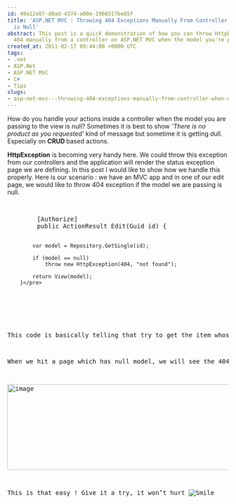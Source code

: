 ```yaml
---
id: 49a12e87-d0ad-4374-a00e-1908317be65f
title: 'ASP.NET MVC : Throwing 404 Exceptions Manually From Controller When Model
  is Null'
abstract: This post is a quick demonstration of how you can throw HttpException of
  404 manually from a controller on ASP.NET MVC when the model you're passing is null
created_at: 2011-02-17 09:44:00 +0000 UTC
tags:
- .net
- ASP.Net
- ASP.NET MVC
- C#
- Tips
slugs:
- asp-net-mvc---throwing-404-exceptions-manually-from-controller-when-model-is-null
---
```


<p>How do you handle your actions inside a controller when the model you are passing to the view is null? Sometimes it is best to show <em>&lsquo;There is no product as you requested&rsquo;</em> kind of message but sometime it is getting dull. Especially on <strong>CRUD </strong>based actions.</p>
<p><strong>HttpException</strong> is becoming very handy here. We could throw this exception from our controllers and the application will render the status exception page we are defining. In this post I would like to show how we handle this properly. Here is our scenario : we have an MVC app and in one of our edit page, we would like to throw 404 exception if the model we are passing is null.</p>
<p>&nbsp;</p>
<pre class="brush: c-sharp; toolbar: false; highlight: [7]">        [Authorize]
        public ActionResult Edit(Guid id) {

            var model = Repository.GetSingle(id);

            if (model == null)
                throw new HttpException(404, "not found");

            return View(model);
        }</pre>
<p>&nbsp;</p>
<p>This code is basically telling that try to get the item whose ID is <strong><em>id </em></strong>and check if it is null. If it is null, throw HttpException whose status code is 404. If not, return the View along with passing <strong><em>model </em></strong>into view page.</p>
<p>When we hit a page which has null model, we will see the 404 page as expected;</p>
<p><a href="http://tugberkugurlu.com/content/images/uploadedbyauthors/wlw/097842e5fed6_BBB6/image.png" target="_blank"><img style="background-image: none; padding-left: 0px; padding-right: 0px; display: inline; padding-top: 0px; border: 0px initial initial;" title="image" alt="image" src="http://tugberkugurlu.com/content/images/uploadedbyauthors/wlw/097842e5fed6_BBB6/image_thumb.png" width="644" height="195" /></a></p>
<p>This is that easy ! Give it a try, it won&rsquo;t hurt <img style="border-style: none;" alt="Smile" src="http://tugberkugurlu.com/content/images/uploadedbyauthors/wlw/097842e5fed6_BBB6/wlEmoticon-smile.png" /></p>